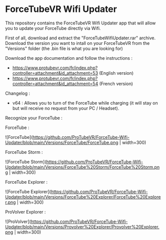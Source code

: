 # ForceTubeVR Wifi Updater

This repository contains the ForceTubeVR Wifi Updater app that will allow you to update your ForceTube directly via Wifi. 

First of all, download and extract the "ForceTubeWifiUpdater.rar" archive.
Download the version you want to intall on your ForceTubeVR from the "Versions" folder (the .bin file is what you are looking for)

Download the app documentation and follow the instructions  : 
 - https://www.protubevr.com/fr/index.php?controller=attachment&id_attachment=53 (English version)
 - https://www.protubevr.com/fr/index.php?controller=attachment&id_attachment=54 (French version)

Changelog : 

- v64 : Allows you to turn of the ForceTube while charging (it will stay on but will receive no request from your PC / Headset).

Recognize your ForceTube :

ForceTube :
   
![ForceTube](https://github.com/ProTubeVR/ForceTube-Wifi-Updater/blob/main/Versions/ForceTube/ForceTube.png | width=300)   

ForceTube Storm :
   
![ForceTube Storm](https://github.com/ProTubeVR/ForceTube-Wifi-Updater/blob/main/Versions/ForceTube%20Storm/ForceTube%20Storm.png | width=300)   

ForceTube Explorer :
   
![ForceTube Explorer](https://github.com/ProTubeVR/ForceTube-Wifi-Updater/blob/main/Versions/ForceTube%20Explorer/ForceTube%20Explorer.png | width=300)  

ProVolver Explorer : 
   
![ProVolver](https://github.com/ProTubeVR/ForceTube-Wifi-Updater/blob/main/Versions/Provolver%20Explorer/Provolver%20Explorer.png | width=300)   
